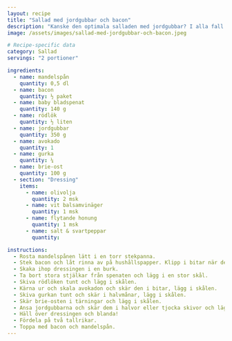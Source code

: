 ```yaml
---
layout: recipe
title: "Sallad med jordgubbar och bacon"
description: "Kanske den optimala salladen med jordgubbar? I alla fall min favorit."
image: /assets/images/sallad-med-jordgubbar-och-bacon.jpeg

# Recipe-specific data
category: Sallad
servings: "2 portioner"

ingredients:
  - name: mandelspån
    quantity: 0,5 dl
  - name: bacon
    quantity: ½ paket
  - name: baby bladspenat
    quantity: 140 g
  - name: rödlök
    quantity: ½ liten
  - name: jordgubbar
    quantity: 350 g
  - name: avokado
    quantity: 1
  - name: gurka
    quantity: ¼
  - name: brie-ost
    quantity: 100 g
  - section: "Dressing"
    items:
      - name: olivolja
        quantity: 2 msk
      - name: vit balsamvinäger
        quantity: 1 msk
      - name: flytande honung
        quantity: 1 msk
      - name: salt & svartpeppar
        quantity:

instructions:
  - Rosta mandelspånen lätt i en torr stekpanna.
  - Stek bacon och låt rinna av på hushållspapper. Klipp i bitar när det svalnat.
  - Skaka ihop dressingen i en burk.
  - Ta bort stora stjälkar från spenaten och lägg i en stor skål.
  - Skiva rödlöken tunt och lägg i skålen.
  - Kärna ur och skala avokadon och skär den i bitar, lägg i skålen.
  - Skiva gurkan tunt och skär i halvmånar, lägg i skålen.
  - Skär brie-osten i tärningar och lägg i skålen.
  - Ansa jordgubbarna och skär dem i halvor eller tjocka skivor och lägg i skålen.
  - Häll över dressingen och blanda!
  - Fördela på två tallrikar.
  - Toppa med bacon och mandelspån.
---
```


